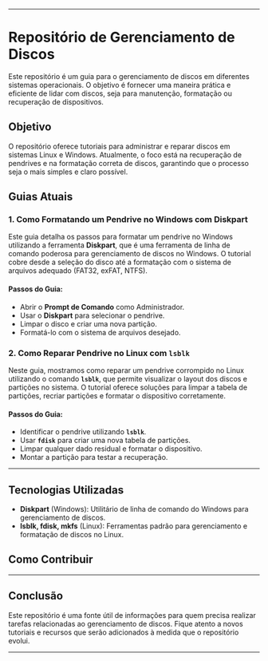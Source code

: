 
---

# **Repositório de Gerenciamento de Discos**

Este repositório é um guia para o gerenciamento de discos em diferentes sistemas operacionais. O objetivo é fornecer uma maneira prática e eficiente de lidar com discos, seja para manutenção, formatação ou recuperação de dispositivos.

## **Objetivo**

O repositório oferece tutoriais para administrar e reparar discos em sistemas Linux e Windows. Atualmente, o foco está na recuperação de pendrives e na formatação correta de discos, garantindo que o processo seja o mais simples e claro possível.

## **Guias Atuais**

### **1. Como Formatando um Pendrive no Windows com Diskpart**

Este guia detalha os passos para formatar um pendrive no Windows utilizando a ferramenta **Diskpart**, que é uma ferramenta de linha de comando poderosa para gerenciamento de discos no Windows. O tutorial cobre desde a seleção do disco até a formatação com o sistema de arquivos adequado (FAT32, exFAT, NTFS).

#### Passos do Guia:
- Abrir o **Prompt de Comando** como Administrador.
- Usar o **Diskpart** para selecionar o pendrive.
- Limpar o disco e criar uma nova partição.
- Formatá-lo com o sistema de arquivos desejado.

### **2. Como Reparar Pendrive no Linux com `lsblk`**

Neste guia, mostramos como reparar um pendrive corrompido no Linux utilizando o comando **`lsblk`**, que permite visualizar o layout dos discos e partições no sistema. O tutorial oferece soluções para limpar a tabela de partições, recriar partições e formatar o dispositivo corretamente.

#### Passos do Guia:
- Identificar o pendrive utilizando **`lsblk`**.
- Usar **`fdisk`** para criar uma nova tabela de partições.
- Limpar qualquer dado residual e formatar o dispositivo.
- Montar a partição para testar a recuperação.

---

## **Tecnologias Utilizadas**
- **Diskpart** (Windows): Utilitário de linha de comando do Windows para gerenciamento de discos.
- **lsblk, fdisk, mkfs** (Linux): Ferramentas padrão para gerenciamento e formatação de discos no Linux.

## **Como Contribuir**


---

## **Conclusão**

Este repositório é uma fonte útil de informações para quem precisa realizar tarefas relacionadas ao gerenciamento de discos. Fique atento a novos tutoriais e recursos que serão adicionados à medida que o repositório evolui.

---